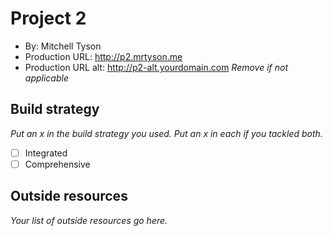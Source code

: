 # Project 2
+ By: Mitchell Tyson
+ Production URL: <http://p2.mrtyson.me>
+ Production URL alt: <http://p2-alt.yourdomain.com> *Remove if not applicable*

## Build strategy
*Put an x in the build strategy you used. Put an x in each if you tackled both.*
+ [ ] Integrated
+ [ ] Comprehensive

## Outside resources
*Your list of outside resources go here.*